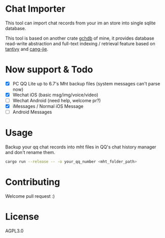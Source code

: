 # Chat Importer

This tool can import chat records from your im an store into single sqlite database.

This tool is based on another crate [gchdb](https://github.com/darkskygit/GCHDB) of mine, it provides database read-write abstraction and full-text indexing / retrieval feature based on [tantivy](https://github.com/tantivy-search/tantivy) and [cang-jie](https://github.com/DCjanus/cang-jie).

# Now support & Todo

- [x] PC QQ Lite up to 6.7's Mht backup files (system messages can't parse now)
- [x] Wechat iOS (basic msg/img/voice/video)
- [ ] Wechat Android (need help, welcome pr?)
- [x] iMessages / Normal iOS Message 
- [ ] Android Messages

# Usage

Backup your qq chat records into mht files in QQ's chat history manager and don't rename them.

``` sh
cargo run --release -- -o your_qq_number <mht_folder_path>
```

# Contributing

Welcome pull request :)

# License

AGPL3.0
